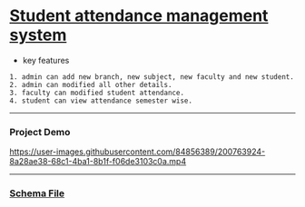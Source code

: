 # [Student attendance management system](https://github.com/Dharmesh-Poriya07/DotNetCoreMVCProject_CE019_CE110)

- key features
```
1. admin can add new branch, new subject, new faculty and new student.
2. admin can modified all other details.
3. faculty can modified student attendance.
4. student can view attendance semester wise.
```

---
### Project Demo

https://user-images.githubusercontent.com/84856389/200763924-8a28ae38-68c1-4ba1-8b1f-f06de3103c0a.mp4

---

### [Schema File](https://github.com/Dharmesh-Poriya07/DotNetCoreMVCProject_CE019_CE110/blob/main/DataBase.dacpac)
